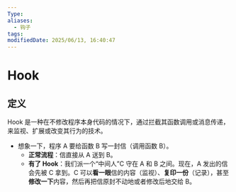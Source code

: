 ```yaml
---
Type: 
aliases:
  - 钩子
tags: 
modifiedDate: 2025/06/13, 16:40:47
---
```


# Hook

## 定义

Hook 是一种在不修改程序本身代码的情况下，通过拦截其函数调用或消息传递，来监视、扩展或改变其行为的技术。
- 想象一下，程序 A 要给函数 B 写一封信（调用函数 B）。
    - **正常流程**：信直接从 A 送到 B。
    - **有了 Hook**：我们派一个“中间人”C 守在 A 和 B 之间。现在，A 发出的信会先被 C 拿到。C 可以**看一眼**信的内容（监视）、**复印一份**（记录），甚至**修改一下**内容，然后再把信原封不动地或者修改后地交给 B。

